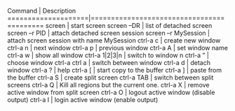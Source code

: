 Command             | Description
====================|==========================================
screen              | start screen
screen –DR          | list of detached screen
screen –r PID       | attach detached screen session
screen –r MySession | attach screen session with name MySession
ctrl-a c            | create new window
ctrl-a n            | next window
ctrl-a p            | previous window
ctrl-a A            | set window name
ctrl-a w            | show all window
ctrl-a 1|2|3|n      | switch to window n
ctrl-a ”            | choose window
ctrl-a ctrl a       | switch between window
ctrl-a d            | detach window
ctrl-a ?            | help
ctrl-a \[           | start copy to the buffer
ctrl-a ]            | paste from the buffer
ctrl-a S            | create split screen
ctrl-a TAB          | switch between split screens
ctrl-a Q            | Kill all regions but the current one.
ctrl-a X            | remove active window from split screen
ctrl-a O            | logout active window (disable output)
ctrl-a I            | login active window (enable output)
